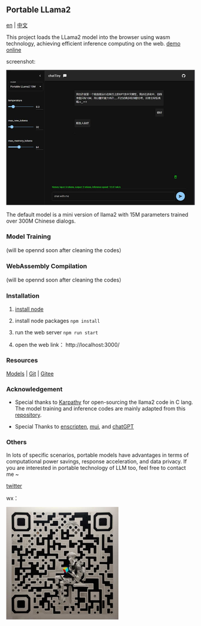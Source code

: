 ## Portable LLama2

[en](./docs/README_en.md) | [中文](./docs/README_cn.md) 


This project loads the LLama2 model into the browser using wasm technology, achieving efficient inference computing on the web.  [demo online](https://hku.github.io/pages/portable-llama2/)


screenshot:

<img alt="screenshot" src="./client/assets/screenshot.jpg" height="auto">

The default model is a mini version of llama2 with 15M parameters trained over 300M Chinese dialogs. 

### Model Training

(will be opennd soon after cleaning the codes）

### WebAssembly Compilation

(will be opennd soon after cleaning the codes）

### Installation

1. [install node](https://nodejs.org)

2. install node packages ```npm install```

3. run the web server ```npm run start```

4. open the web link： http://localhost:3000/


### Resources

[Models](https://huggingface.co/rayvvv/yumchat_cn) | [Git](https://github.com/hku/portable-llama2) | [Gitee](https://gitee.com/hku2023/portable-llama2) 

### Acknowledgement

- Special thanks to [Karpathy](https://github.com/karpathy) for open-sourcing the llama2 code in C lang. The model training and inference codes are mainly adapted from this [repository](https://github.com/karpathy/llama2.c). 

- Special Thanks to [enscripten](https://github.com/emscripten-core/emscripten), [mui](https://github.com/mui/material-ui), and [chatGPT](https://chat.openai.com/)  


### Others

In lots of specific scenarios, portable models have advantages in terms of computational power savings, response acceleration, and data privacy. If you are interested in portable technology of LLM too, feel free to contact me ~

[twitter](https://twitter.com/RayWong48889131)

wx：

<img alt ="qrcode" src="./client/assets/qrcode2.jpg" width="300" height="auto">